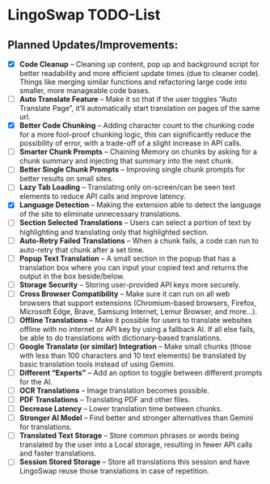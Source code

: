 # LingoSwap TODO-List

## Planned Updates/Improvements:

* [x] **Code Cleanup** – Cleaning up content, pop up and background script for better readability and more efficient update times (due to cleaner code). Things like merging similar functions and refactoring large code into smaller, more manageable code bases.
* [ ] **Auto Translate Feature** – Make it so that if the user toggles “Auto Translate Page”, it’ll automatically start translation on pages of the same url.
* [x] **Better Code Chunking** – Adding character count to the chunking code for a more fool-proof chunking logic, this can significantly reduce the possibility of error, with a trade-off of a slight increase in API calls.
* [ ] **Smarter Chunk Prompts** – Chaining Memory on chunks by asking for a chunk summary and injecting that summary into the next chunk.
* [ ] **Better Single Chunk Prompts** – Improving single chunk prompts for better results on small sites.
* [ ] **Lazy Tab Loading** – Translating only on-screen/can be seen text elements to reduce API calls and improve latency.
* [x] **Language Detection** – Making the extension able to detect the language of the site to eliminate unnecessary translations.
* [ ] **Section Selected Translations** – Users can select a portion of text by highlighting and translating only that highlighted section.
* [ ] **Auto-Retry Failed Translations** – When a chunk fails, a code can run to auto-retry that chunk after a set time.
* [ ] **Popup Text Translation** – A small section in the popup that has a translation box where you can input your copied text and returns the output in the box beside/below.
* [ ] **Storage Security** – Storing user-provided API keys more securely.
* [ ] **Cross Browser Compatibility** – Make sure it can run on all web browsers that support extensions (Chromium-based browsers, Firefox, Microsoft Edge, Brave, Samsung Internet, Lemur Browser, and more…).
* [ ] **Offline Translations** – Make it possible for users to translate websites offline with no internet or API key by using a fallback AI. If all else fails, be able to do translations with dictionary-based translations. 
* [ ] **Google Translate (or similar) Integration** – Make small chunks (those with less than 100 characters and 10 text elements) be translated by basic translation tools instead of using Gemini.
* [ ] **Different “Experts”** – Add an option to toggle between different prompts for the AI.
* [ ] **OCR Translations** – Image translation becomes possible.
* [ ] **PDF Translations** – Translating PDF and other files.
* [ ] **Decrease Latency** – Lower translation time between chunks.
* [ ] **Stronger AI Model** – Find better and stronger alternatives than Gemini for translations.
* [ ] **Translated Text Storage** – Store common phrases or words being translated by the user into a Local storage, resulting in fewer API calls and faster translations.
* [ ] **Session Stored Storage** – Store all translations this session and have LingoSwap reuse those translations in case of repetition.
